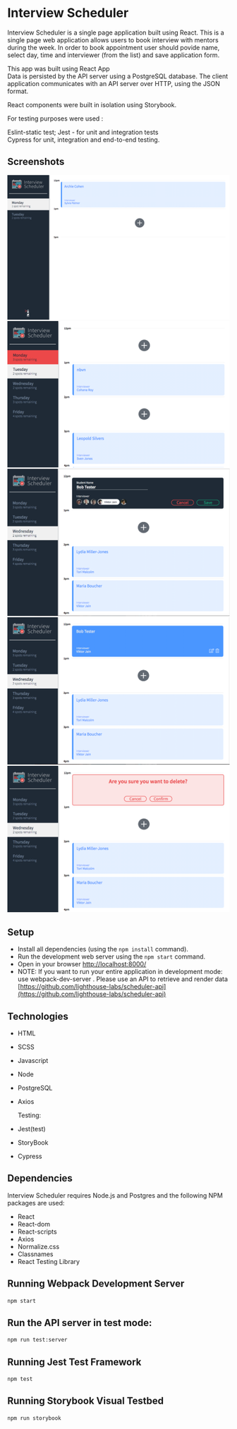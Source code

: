 # Interview Scheduler

Interview Scheduler is a single page application built using React. 
This is a single page web application allows users to book interview with mentors during the week. 
In order to book appointment user should povide name, select day, time and interviewer (from the list) and save application form.


This app was built using React App  
Data is persisted by the API server using a PostgreSQL database. The client application communicates with an API server over HTTP, using the JSON format. 

React components were built in isolation using Storybook.

For testing purposes were used : 

Eslint-static test;
Jest - for unit and integration tests  
Cypress for unit, integration and end-to-end testing.


## Screenshots

!["Main Interview Scheduler Interface"](https://github.com/tonyloba/scheduler/blob/master/docs/main_page.png)
!["Choose day for appointment"](https://github.com/tonyloba/scheduler/blob/master/docs/choose_day.png)
!["Create appointment"](https://github.com/tonyloba/scheduler/blob/master/docs/create_interview.png)
!["Edit appointment"](https://github.com/tonyloba/scheduler/blob/master/docs/edit_interview.png)
!["Delete appointment"](https://github.com/tonyloba/scheduler/blob/master/docs/delete_interview.png)


## Setup

- Install all dependencies (using the `npm install` command).
- Run the development web server using the `npm start` command.
- Open in your browser [http://localhost:8000/](http://localhost:8000/)
- NOTE: If you want to run your entire application in development mode: use webpack-dev-server . Please use an API to retrieve and render data [https://github.com/lighthouse-labs/scheduler-api](https://github.com/lighthouse-labs/scheduler-api)

## Technologies

- HTML
- SCSS
- Javascript
- Node
- PostgreSQL
- Axios
  
  Testing:
- Jest(test)
- StoryBook
- Cypress


## Dependencies

Interview Scheduler requires Node.js and Postgres and the following NPM packages are used:

- React
- React-dom
- React-scripts
- Axios
- Normalize.css
- Classnames
- React Testing Library

## Running Webpack Development Server

```sh
npm start
```

## Run the API server in test mode:

```sh
npm run test:server
```

## Running Jest Test Framework

```sh
npm test
```

## Running Storybook Visual Testbed

```sh
npm run storybook
```
